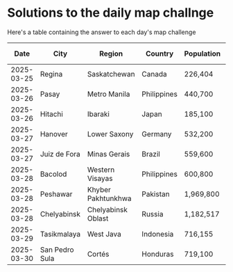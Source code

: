 # Solutions to the daily map challnge
Here's a table containing the answer to each day's map challenge

| Date | City    | Region | Country   | Population | Post Link |
| -------- | -------- | ------- | -------- | ------- | ------- |
| 2025-03-25 | Regina | Saskatchewan | Canada | 226,404 | <a id='at://did:plc:rm5bg2yv2rfh2rcxnjxhfd2f/app.bsky.feed.post/3llb44niubu2j' href='https://bsky.app/profile/random-city-bot.bsky.social/post/3llb44niubu2j'>Link</a> |
| 2025-03-26 | Pasay | Metro Manila | Philippines | 440,700 | <a id='at://did:plc:rm5bg2yv2rfh2rcxnjxhfd2f/app.bsky.feed.post/3llbbe4awrh2z' href='https://bsky.app/profile/random-city-bot.bsky.social/post/3llbbe4awrh2z'>Link</a> |
| 2025-03-26 | Hitachi | Ibaraki | Japan | 185,100 | <a id='at://did:plc:rm5bg2yv2rfh2rcxnjxhfd2f/app.bsky.feed.post/3llbbofipck2c' href='https://bsky.app/profile/random-city-bot.bsky.social/post/3llbbofipck2c'>Link</a> |
| 2025-03-27 | Hanover | Lower Saxony | Germany | 532,200 | <a id='at://did:plc:rm5bg2yv2rfh2rcxnjxhfd2f/app.bsky.feed.post/3llezg3osj72c' href='https://bsky.app/profile/random-city-bot.bsky.social/post/3llezg3osj72c'>Link</a> |
| 2025-03-27 | Juiz de Fora | Minas Gerais | Brazil | 559,600 | <a id='at://did:plc:rm5bg2yv2rfh2rcxnjxhfd2f/app.bsky.feed.post/3llf4oucky42z' href='https://bsky.app/profile/random-city-bot.bsky.social/post/3llf4oucky42z'>Link</a> |
| 2025-03-28 | Bacolod | Western Visayas | Philippines | 600,800 | <a id='at://did:plc:rm5bg2yv2rfh2rcxnjxhfd2f/app.bsky.feed.post/3llgedmughb2b' href='https://bsky.app/profile/random-city-bot.bsky.social/post/3llgedmughb2b'>Link</a> |
| 2025-03-28 | Peshawar | Khyber Pakhtunkhwa | Pakistan | 1,969,800 | <a id='at://did:plc:rm5bg2yv2rfh2rcxnjxhfd2f/app.bsky.feed.post/3llghnrybxr2s' href='https://bsky.app/profile/random-city-bot.bsky.social/post/3llghnrybxr2s'>Link</a> |
| 2025-03-28 | Chelyabinsk | Chelyabinsk Oblast | Russia | 1,182,517 | <a id='at://did:plc:rm5bg2yv2rfh2rcxnjxhfd2f/app.bsky.feed.post/3llhnnmnqxy2c' href='https://bsky.app/profile/random-city-bot.bsky.social/post/3llhnnmnqxy2c'>Link</a> |
| 2025-03-29 | Tasikmalaya | West Java | Indonesia | 716,155 | <a id='at://did:plc:rm5bg2yv2rfh2rcxnjxhfd2f/app.bsky.feed.post/3llk5pjl7ip23' href='https://bsky.app/profile/random-city-bot.bsky.social/post/3llk5pjl7ip23'>Link</a> |
| 2025-03-30 | San Pedro Sula | Cortés | Honduras | 719,100 | <a id='at://did:plc:rm5bg2yv2rfh2rcxnjxhfd2f/app.bsky.feed.post/3llmouwuknm22' href='https://bsky.app/profile/random-city-bot.bsky.social/post/3llmouwuknm22'>Link</a> |
